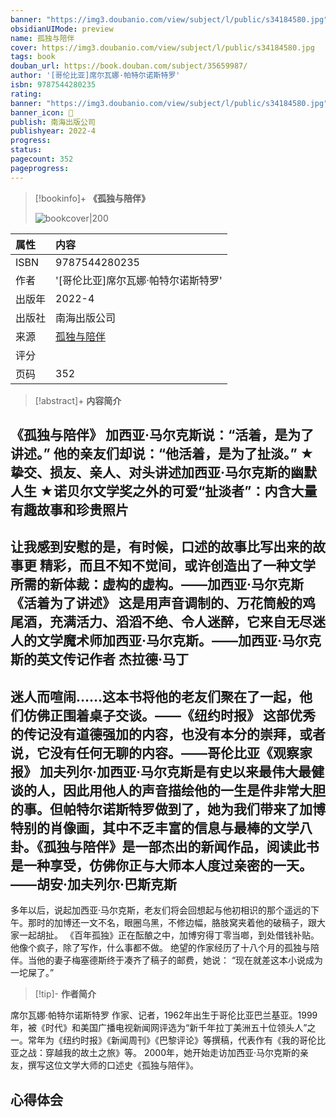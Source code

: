 ```yaml
---
banner: "https://img3.doubanio.com/view/subject/l/public/s34184580.jpg"
obsidianUIMode: preview
name: 孤独与陪伴
cover: https://img3.doubanio.com/view/subject/l/public/s34184580.jpg
tags: book
douban_url: https://book.douban.com/subject/35659987/
author: '[哥伦比亚]席尔瓦娜·帕特尔诺斯特罗'
isbn: 9787544280235
rating:   
banner: "https://img3.doubanio.com/view/subject/l/public/s34184580.jpg"
banner_icon: 📖
publish: 南海出版公司
publishyear: 2022-4
progress:
status: 
pagecount: 352
pageprogress: 
---
```

> [!bookinfo]+ **《孤独与陪伴》**
>
> ![bookcover|200](https://img3.doubanio.com/view/subject/l/public/s34184580.jpg)
>
| 属性   | 内容                                       |
|:------ |:------------------------------------------ |
| ISBN   | 9787544280235                             |
| 作者   | '[哥伦比亚]席尔瓦娜·帕特尔诺斯特罗'                           |
| 出版年 | 2022-4                      | 
| 出版社 | 南海出版公司                          |
| 来源   | [孤独与陪伴](https://book.douban.com/subject/35659987/) |
| 评分   |                              |
| 页码   | 352                        |

> [!abstract]+ **内容简介**
> 
《孤独与陪伴》
加西亚·马尔克斯说：“活着，是为了讲述。”
他的亲友们却说：“他活着，是为了扯淡。”
★挚交、损友、亲人、对头讲述加西亚·马尔克斯的幽默人生
★诺贝尔文学奖之外的可爱“扯淡者”：内含大量有趣故事和珍贵照片
-----
让我感到安慰的是，有时候，口述的故事比写出来的故事更 精彩，而且不知不觉间，或许创造出了一种文学所需的新体裁：虚构的虚构。——加西亚·马尔克斯《活着为了讲述》
这是用声音调制的、万花筒般的鸡尾酒，充满活力、滔滔不绝、令人迷醉，它来自无尽迷人的文学魔术师加西亚·马尔克斯。——加西亚·马尔克斯的英文传记作者 杰拉德·马丁
----
迷人而喧闹……这本书将他的老友们聚在了一起，他们仿佛正围着桌子交谈。——《纽约时报》
这部优秀的传记没有道德强加的内容，也没有本分的崇拜，或者说，它没有任何无聊的内容。——哥伦比亚《观察家报》
加夫列尔·加西亚·马尔克斯是有史以来最伟大最健谈的人，因此用他人的声音描绘他的一生是件非常大胆的事。但帕特尔诺斯特罗做到了，她为我们带来了加博特别的肖像画，其中不乏丰富的信息与最棒的文学八卦。《孤独与陪伴》是一部杰出的新闻作品，阅读此书是一种享受，仿佛你正与大师本人度过亲密的一天。——胡安·加夫列尔·巴斯克斯
-----
多年以后，说起加西亚·马尔克斯，老友们将会回想起与他初相识的那个遥远的下午。那时的加博还一文不名，眼圈乌黑，不修边幅，胳肢窝夹着他的破稿子，跟大家一起胡扯。
《百年孤独》正在酝酿之中，加博穷得丁零当啷，到处借钱补贴。他像个疯子，除了写作，什么事都不做。
绝望的作家经历了十八个月的孤独与陪伴。当他的妻子梅塞德斯终于凑齐了稿子的邮费，她说：
“现在就差这本小说成为一坨屎了。”

> [!tip]- **作者简介**
>
 席尔瓦娜·帕特尔诺斯特罗
作家、记者，1962年出生于哥伦比亚巴兰基亚。1999年，被《时代》和美国广播电视新闻网评选为“新千年拉丁美洲五十位领头人”之一。常年为《纽约时报》《新闻周刊》《巴黎评论》等撰稿，代表作有《我的哥伦比亚之战：穿越我的故土之旅》等。
2000年，她开始走访加西亚·马尔克斯的亲友，撰写这位文学大师的口述史《孤独与陪伴》。


 
  

## 心得体会

